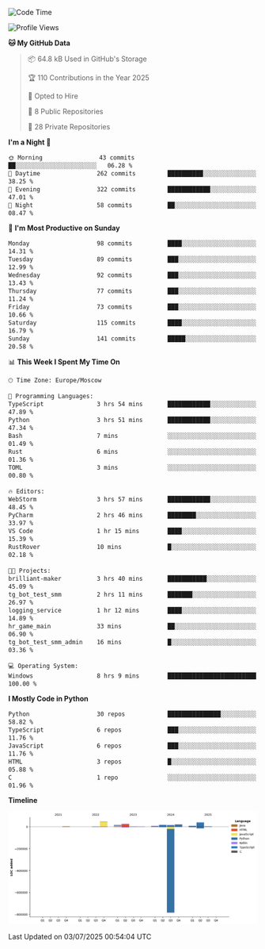 <!--START_SECTION:waka-->
![Code Time](http://img.shields.io/badge/Code%20Time-707%20hrs%208%20mins-blue)

![Profile Views](http://img.shields.io/badge/Profile%20Views-0-blue)

**🐱 My GitHub Data** 

> 📦 64.8 kB Used in GitHub's Storage 
 > 
> 🏆 110 Contributions in the Year 2025
 > 
> 💼 Opted to Hire
 > 
> 📜 8 Public Repositories 
 > 
> 🔑 28 Private Repositories 
 > 
**I'm a Night 🦉** 

```text
🌞 Morning                43 commits          ██░░░░░░░░░░░░░░░░░░░░░░░   06.28 % 
🌆 Daytime                262 commits         ██████████░░░░░░░░░░░░░░░   38.25 % 
🌃 Evening                322 commits         ████████████░░░░░░░░░░░░░   47.01 % 
🌙 Night                  58 commits          ██░░░░░░░░░░░░░░░░░░░░░░░   08.47 % 
```
📅 **I'm Most Productive on Sunday** 

```text
Monday                   98 commits          ████░░░░░░░░░░░░░░░░░░░░░   14.31 % 
Tuesday                  89 commits          ███░░░░░░░░░░░░░░░░░░░░░░   12.99 % 
Wednesday                92 commits          ███░░░░░░░░░░░░░░░░░░░░░░   13.43 % 
Thursday                 77 commits          ███░░░░░░░░░░░░░░░░░░░░░░   11.24 % 
Friday                   73 commits          ███░░░░░░░░░░░░░░░░░░░░░░   10.66 % 
Saturday                 115 commits         ████░░░░░░░░░░░░░░░░░░░░░   16.79 % 
Sunday                   141 commits         █████░░░░░░░░░░░░░░░░░░░░   20.58 % 
```


📊 **This Week I Spent My Time On** 

```text
🕑︎ Time Zone: Europe/Moscow

💬 Programming Languages: 
TypeScript               3 hrs 54 mins       ████████████░░░░░░░░░░░░░   47.89 % 
Python                   3 hrs 51 mins       ████████████░░░░░░░░░░░░░   47.34 % 
Bash                     7 mins              ░░░░░░░░░░░░░░░░░░░░░░░░░   01.49 % 
Rust                     6 mins              ░░░░░░░░░░░░░░░░░░░░░░░░░   01.36 % 
TOML                     3 mins              ░░░░░░░░░░░░░░░░░░░░░░░░░   00.80 % 

🔥 Editors: 
WebStorm                 3 hrs 57 mins       ████████████░░░░░░░░░░░░░   48.45 % 
PyCharm                  2 hrs 46 mins       ████████░░░░░░░░░░░░░░░░░   33.97 % 
VS Code                  1 hr 15 mins        ████░░░░░░░░░░░░░░░░░░░░░   15.39 % 
RustRover                10 mins             █░░░░░░░░░░░░░░░░░░░░░░░░   02.18 % 

🐱‍💻 Projects: 
brilliant-maker          3 hrs 40 mins       ███████████░░░░░░░░░░░░░░   45.09 % 
tg_bot_test_smm          2 hrs 11 mins       ███████░░░░░░░░░░░░░░░░░░   26.97 % 
logging_service          1 hr 12 mins        ████░░░░░░░░░░░░░░░░░░░░░   14.89 % 
hr_game_main             33 mins             ██░░░░░░░░░░░░░░░░░░░░░░░   06.90 % 
tg_bot_test_smm_admin    16 mins             █░░░░░░░░░░░░░░░░░░░░░░░░   03.36 % 

💻 Operating System: 
Windows                  8 hrs 9 mins        █████████████████████████   100.00 % 
```

**I Mostly Code in Python** 

```text
Python                   30 repos            ███████████████░░░░░░░░░░   58.82 % 
TypeScript               6 repos             ███░░░░░░░░░░░░░░░░░░░░░░   11.76 % 
JavaScript               6 repos             ███░░░░░░░░░░░░░░░░░░░░░░   11.76 % 
HTML                     3 repos             █░░░░░░░░░░░░░░░░░░░░░░░░   05.88 % 
C                        1 repo              ░░░░░░░░░░░░░░░░░░░░░░░░░   01.96 % 
```



**Timeline**

![Lines of Code chart](https://raw.githubusercontent.com/adlemx/adlemx/main/assets/bar_graph.png)


 Last Updated on 03/07/2025 00:54:04 UTC
<!--END_SECTION:waka-->
